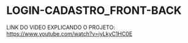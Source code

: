 # LOGIN-CADASTRO_FRONT-BACK

LINK DO VIDEO EXPLICANDO O PROJETO: https://www.youtube.com/watch?v=iyLkyC1HC0E
